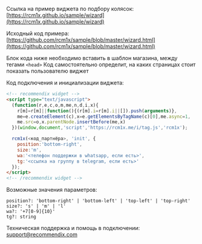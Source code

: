Ссылка на пример виджета по подбору колясок: [https://rcm1x.github.io/sample/wizard](https://rcm1x.github.io/sample/wizard)

Исходный код примера: [https://github.com/rcm1x/sample/blob/master/wizard.html](https://github.com/rcm1x/sample/blob/master/wizard.html)


Блок кода ниже необходимо вставить в шаблон магазина, между тегами ```<head>```
Код самостоятельно определит, на каких страницах стоит показать пользователю виджет

Код подключения и инициализации виджета:

```html
<!-- recommendix widget -->
<script type="text/javascript">
  (function(r,e,c,o,m,me,n,d,i,x){
    r[m]=r[m]||function(){(r[m].i=r[m].i||[]).push(arguments)},
    me=e.createElement(c),x=e.getElementsByTagName(c)[0],me.async=1,
    me.src=o,x.parentNode.insertBefore(me,x)
  })(window,document,'script','https://rcm1x.me/i/tag.js','rcm1x');

  rcm1x(<код_партнёра>, 'init', {
    position:'bottom-right',
    size:'m',
    wa:'<телефон поддержки в whatsapp, если есть>',
    tg:'<ссылка на группу в telegram, если есть>'
  });
</script>
<!-- /recommendix widget -->
```

Возможные значения параметров:

```JS
position?: 'bottom-right' | 'bottom-left' | 'top-left' | 'top-right'
size?: 's' | 'm' | 'l'
wa?: '+7[0-9]{10}'
tg?: string
```

Техническая поддержка и помощь в подключении: [support@recommendix.com](mailto:support@recommendix.com)
